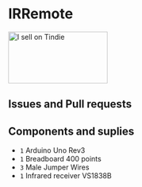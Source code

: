 # IRRemote

<a href="https://www.tindie.com/products/arduino-core/irremote/"><img src="https://d2ss6ovg47m0r5.cloudfront.net/badges/tindie-larges.png" alt="I sell on Tindie" width="200" height="104"></a>

## Issues and Pull requests

## Components and suplies

* `1` Arduino Uno Rev3
* `1` Breadboard 400 points
* `3` Male Jumper Wires
* `1` Infrared receiver VS1838B
